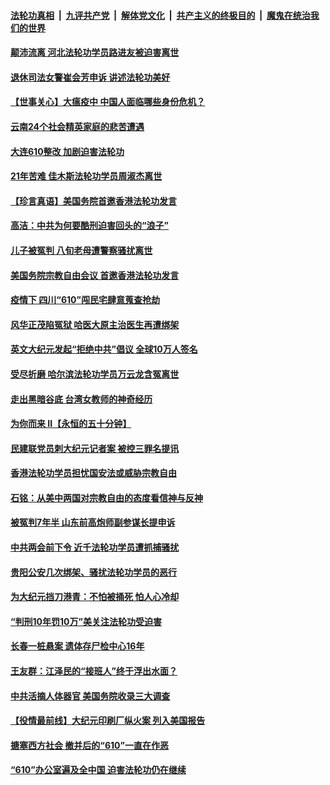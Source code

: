 ####  [法轮功真相](../../../../basic/blob/master/README.md?t=06210731) &nbsp;|&nbsp; [九评共产党](../../../../9ping.md/blob/master/README.md?t=06210731) &nbsp;|&nbsp; [解体党文化](../../../../jtdwh.md/blob/master/README.md?t=06210731)  &nbsp;|&nbsp; [共产主义的终极目的](../../../../gczydzjmd.md/blob/master/README.md?t=06210731) &nbsp;|&nbsp; [魔鬼在统治我们的世界](../../../../mgztzwmdsj.md/blob/master/README.md?t=06210731) 

#### [颠沛流离 河北法轮功学员路进友被迫害离世](../pages/prog424/a102875543.md?t=06210731) 

#### [退休司法女警崔会芳申诉 讲述法轮功美好](../pages/prog424/a102875416.md?t=06210731) 

#### [【世事关心】大瘟疫中 中国人面临哪些身份危机？](../pages/prog424/a102874644.md?t=06210731) 

#### [云南24个社会精英家庭的悲苦遭遇](../pages/prog424/a102874714.md?t=06210731) 

#### [大连610整改 加剧迫害法轮功](../pages/prog424/a102874147.md?t=06210731) 

#### [21年苦难 佳木斯法轮功学员周淑杰离世](../pages/prog424/a102873864.md?t=06210731) 

#### [【珍言真语】美国务院首邀香港法轮功发言](../pages/prog424/a102872871.md?t=06210731) 

#### [高洁：中共为何要酷刑迫害回头的“浪子”](../pages/prog424/a102872551.md?t=06210731) 

#### [儿子被冤判 八旬老母遭警察骚扰离世](../pages/prog424/a102872174.md?t=06210731) 

#### [美国务院宗教自由会议 首邀香港法轮功发言](../pages/prog424/a102872317.md?t=06210731) 

#### [疫情下 四川“610”闯民宅肆意蒐查抢劫](../pages/prog424/a102872137.md?t=06210731) 

#### [风华正茂陷冤狱 哈医大原主治医生再遭绑架](../pages/prog424/a102872059.md?t=06210731) 

#### [英文大纪元发起“拒绝中共”倡议 全球10万人签名](../pages/prog424/a102871657.md?t=06210731) 

#### [受尽折磨 哈尔滨法轮功学员万云龙含冤离世](../pages/prog424/a102871320.md?t=06210731) 

#### [走出黑暗谷底 台湾女教师的神奇经历](../pages/prog424/a102871310.md?t=06210731) 

#### [为你而来 II【永恒的五十分钟】](../pages/prog424/a102865179.md?t=06210731) 

#### [民建联党员刺大纪元记者案 被控三罪名提讯](../pages/prog424/a102871169.md?t=06210731) 

#### [香港法轮功学员担忧国安法或威胁宗教自由](../pages/prog424/a102871017.md?t=06210731) 

#### [石铭：从美中两国对宗教自由的态度看信神与反神](../pages/prog424/a102870822.md?t=06210731) 

#### [被冤判7年半 山东前高炮师副参谋长提申诉](../pages/prog424/a102870742.md?t=06210731) 

#### [中共两会前下令 近千法轮功学员遭抓捕骚扰](../pages/prog424/a102870712.md?t=06210731) 

#### [贵阳公安几次绑架、骚扰法轮功学员的恶行](../pages/prog424/a102869179.md?t=06210731) 

#### [为大纪元挡刀港青：不怕被捅死 怕人心冷却](../pages/prog424/a102870231.md?t=06210731) 

#### [“判刑10年罚10万”美关注法轮功受迫害](../pages/prog424/a102870102.md?t=06210731) 

#### [长春一桩悬案 遗体存尸检中心16年](../pages/prog424/a102869995.md?t=06210731) 

#### [王友群：江泽民的“接班人”终于浮出水面？](../pages/prog424/a102870047.md?t=06210731) 

#### [中共活摘人体器官 美国务院收录三大调查](../pages/prog424/a102869803.md?t=06210731) 

#### [【役情最前线】大纪元印刷厂纵火案 列入美国报告](../pages/prog424/a102869800.md?t=06210731) 

#### [搪塞西方社会 撤并后的“610”一直在作恶](../pages/prog424/a102869186.md?t=06210731) 

#### [“610”办公室遍及全中国 迫害法轮功仍在继续](../pages/prog424/a102868649.md?t=06210731) 

